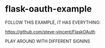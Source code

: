flask-oauth-example
===================

FOLLOW THIS EXAMPLE, IT HAS EVERYTHING:

https://github.com/steve-vincent/FlaskOAuth

PLAY AROUND WITH DIFFERENT SIGNINS
